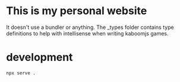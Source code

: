 # This is my personal website

It doesn't use a bundler or anything.  The _types folder contains type definitions to help with intellisense when writing kaboomjs games.

# development
```
npx serve .
```